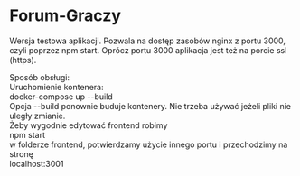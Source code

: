 # Forum-Graczy
Wersja testowa aplikacji. Pozwala na dostęp zasobów nginx z portu 3000,
czyli poprzez npm start. Oprócz portu 3000 aplikacja jest też na porcie ssl (https).

Sposób obsługi:  
Uruchomienie kontenera:  
docker-compose up --build  
Opcja --build ponownie buduje kontenery. Nie trzeba używać jeżeli pliki nie uległy zmianie.  
Żeby wygodnie edytować frontend robimy  
npm start  
w folderze frontend, potwierdzamy użycie innego portu i przechodzimy na stronę  
localhost:3001  